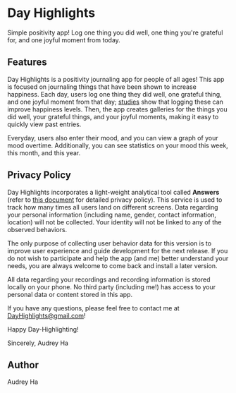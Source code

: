 # Day Highlights
Simple positivity app! Log one thing you did well, one thing you're grateful for, and one joyful moment from today.

## Features
Day Highlights is a positivity journaling app for people of all ages! This  app is focused on journaling things that have been shown to increase happiness. Each day, users log one thing they did well, one grateful thing, and one joyful moment from that day; [studies](https://optionb.org/articles/write-down-positive-moments) show that logging these can improve happiness levels. Then, the app creates galleries for the things you did well, your grateful things, and your joyful moments, making it easy to quickly view past entries. 

Everyday, users also enter their mood, and you can view a graph of your mood overtime. Additionally, you can see statistics on your mood this week, this month, and this year. 

## Privacy Policy
Day Highlights incorporates a light-weight analytical tool called <b>Answers</b> (refer to [this document](https://answers.io/img/onepager/privacy.pdf) for detailed privacy policy). This service is used to track how many times all users land on different screens. Data regarding your personal information (including name, gender, contact information, location) will not be collected. Your identity will not be linked to any of the observed behaviors.

The only purpose of collecting user behavior data for this version is to improve user experience and guide development for the next release. If you do not wish to participate and help the app (and me) better understand your needs, you are always welcome to come back and install a later version.

All data regarding your recordings and recording information is stored locally on your phone. No third party (including me!) has access to your personal data or content stored in this app.

If you have any questions, please feel free to contact me at DayHighlights@gmail.com!

Happy Day-Highlighting!

Sincerely,
Audrey Ha

## Author
Audrey Ha

